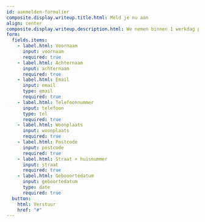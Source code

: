 ```yaml
---
id: aanmelden-formulier
composite.display.writeup.title.html: Meld je nu aan
align: center
composite.display.writeup.description.html: We nemen binnen 1 werkdag persoonlijk contact met je op.
form:
  fields.items:
    - label.html: Voornaam
      input: voornaam
      required: true
    - label.html: Achternaam
      input: achternaam
      required: true
    - label.html: Email
      input: email
      type: email
      required: true  
    - label.html: Telefoonnummer
      input: telefoon
      type: tel
      required: true  
    - label.html: Woonplaats
      input: woonplaats
      required: true  
    - label.html: Postcode
      input: postcode
      required: true  
    - label.html: Straat + huisnummer
      input: straat
      required: true 
    - label.html: Gebooortedatum
      input: geboortedatum
      type: date
      required: true  
  button:
    html: Verstuur
    href: "#"
---
```

